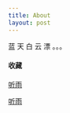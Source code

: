 ```yaml
---
title: About
layout: post
---
```


蓝 天 白 云 漂 。。。

#### 收藏

[听雨](https://rainbowhunt.me/)


[听雨](https://rainymood.com/)


